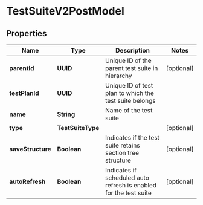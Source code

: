 

# TestSuiteV2PostModel


## Properties

| Name | Type | Description | Notes |
|------------ | ------------- | ------------- | -------------|
|**parentId** | **UUID** | Unique ID of the parent test suite in hierarchy |  [optional] |
|**testPlanId** | **UUID** | Unique ID of test plan to which the test suite belongs |  |
|**name** | **String** | Name of the test suite |  |
|**type** | **TestSuiteType** |  |  [optional] |
|**saveStructure** | **Boolean** | Indicates if the test suite retains section tree structure |  [optional] |
|**autoRefresh** | **Boolean** | Indicates if scheduled auto refresh is enabled for the test suite |  [optional] |



